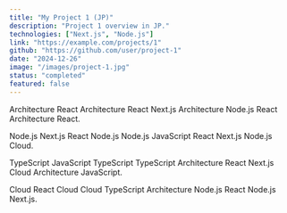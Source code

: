 ```yaml
---
title: "My Project 1 (JP)"
description: "Project 1 overview in JP."
technologies: ["Next.js", "Node.js"]
link: "https://example.com/projects/1"
github: "https://github.com/user/project-1"
date: "2024-12-26"
image: "/images/project-1.jpg"
status: "completed"
featured: false
---
```


Architecture React Architecture React Next.js Architecture Node.js React Architecture React.

Node.js Next.js React Node.js Node.js JavaScript React Next.js Node.js Cloud.

TypeScript JavaScript TypeScript TypeScript Architecture React Next.js Cloud Architecture JavaScript.

Cloud React Cloud Cloud TypeScript Architecture Node.js React Node.js Next.js.
